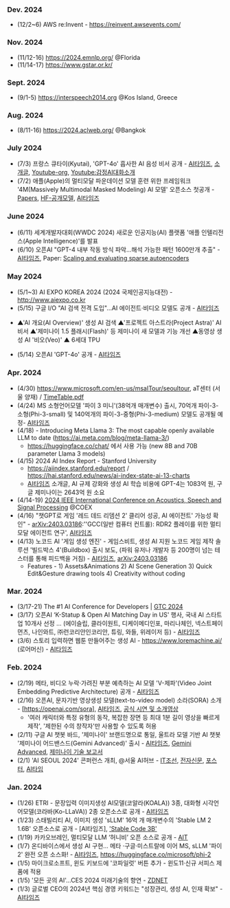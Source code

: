 ### Dev. 2024 
* (12/2~6) AWS re:Invent - https://reinvent.awsevents.com/
  
### Nov. 2024 
* (11/12-16) https://2024.emnlp.org/ @Florida
* (11/14-17) https://www.gstar.or.kr/

### Sept. 2024
* (9/1-5) https://interspeech2014.org @Kos Island, Greece

### Aug. 2024
* (8/11-16) https://2024.aclweb.org/ @Bangkok

### July 2024 
* (7/3) 프랑스 큐타이(Kyutai), 'GPT-4o' 흡사한 AI 음성 비서 공개 - [AI타임즈](https://www.aitimes.com/news/articleView.html?idxno=161307), [소개글](https://slashpage.com/learntoday/d367nxm34wkzv2j98pv1), [Youtube-org](https://www.youtube.com/live/hm2IJSKcYvo?si=UjGW3A74v-g4RnRa), [Youtube:감정AI대화소개](https://www.youtube.com/watch?v=CoycMbG4lMk&t=2s)
* (7/2) 애플(Apple)의 멀티모달 파운데이션 모델 훈련 위한 프레임워크 '4M(Massively Multimodal Masked Modeling) AI 모델' 오픈소스 첫공개 - [Papers](https://arxiv.org/pdf/2406.09406), [HF-공개모델](https://huggingface.co/EPFL-VILAB/4M-21_XL), [AI타임즈](https://www.aitimes.kr/news/articleView.html?idxno=31555)


### June 2024
* (6/11) 세계개발자대회(WWDC 2024) 새로운 인공지능(AI) 플랫폼 '애플 인텔리전스(Apple Intelligence)'를 발표
* (6/10) 오픈AI "GPT-4 내부 작동 방식 파악...해석 가능한 패턴 1600만개 추출" - [AI타임즈](https://www.aitimes.com/news/articleView.html?idxno=160442), Paper: [Scaling and evaluating sparse autoencoders](https://cdn.openai.com/papers/sparse-autoencoders.pdf)
  
### May 2024
* (5/1~3) AI EXPO KOREA 2024 (2024 국제인공지능대전) - http://www.aiexpo.co.kr
* (5/15) 구글 I/O "AI 검색 전격 도입"...AI 에이전트·비디오 모델도 공개 - [AI타임즈](https://www.aitimes.com/news/articleView.html?idxno=159673)
 - ▲'AI 개요(AI Overview)' 생성 AI 검색 ▲'프로젝트 아스트라(Project Astra)' AI 비서 ▲'제미나이 1.5 플래시(Flash)' 등 제미나이 새 모델과 기능 개선 ▲동영상 생성 AI '비오(Veo)' ▲ 6세대 TPU
* (5/14) 오픈AI 'GPT-4o' 공개 - [AI타임즈](https://www.aitimes.com/news/articleView.html?idxno=159920)
  
### Apr. 2024
* (4/30) https://www.microsoft.com/en-us/msaITour/seoultour, aT센터 (서울 양재) / [TimeTable.pdf](https://www.microsoft.com/en-us/MSAITour/Assets/Microsoft_AI_Tour_Seoul_Timetable_KOREAN.pdf)
* (4/24) MS 소형언어모델 '파이 3 미니'(38억개 매개변수) 출시, 70억개 파이-3-소형(Phi-3-small) 및 140억개의 파이-3-중형(Phi-3-medium) 모델도 공개될 예정- [AI타임즈](https://www.aitimes.kr/news/articleView.html?idxno=30993)
* (4/18) - Introducing Meta Llama 3: The most capable openly available LLM to date (https://ai.meta.com/blog/meta-llama-3/)
  - https://huggingface.co/chat/ 에서 사용 가능 (new 8B and 70B parameter Llama 3 models)
* (4/15) 2024 AI Index Report - Stanford University
  - https://aiindex.stanford.edu/report / https://hai.stanford.edu/news/ai-index-state-ai-13-charts
  - [AI타임즈](https://www.aitimes.kr/news/articleView.html?idxno=30914) 소개글, AI 규제 강화와 생성 AI 학습 비용에 GPT-4는 1083억 원, 구글 제미나이는 2643억 원 소요
* (4/14-19) [2024 IEEE International Conference on Acoustics, Speech and Signal Processing](https://2024.ieeeicassp.org/) @COEX 
* (4/16) "챗GPT로 게임 '레드 데드 리뎀션 2' 클리어 성공, AI 에이전트' 가능성 확인" - [arXiv:2403.03186](https://arxiv.org/pdf/2403.03186.pdf):''GCC(일반 컴퓨터 컨트롤): RDR2 플레이를 위한 멀티모달 에이전트 연구', [AI타임즈](https://www.aitimes.com/news/articleView.html?idxno=158836)
* (4/13) 노코드 AI '게임 생성 엔진' - 게임스비트, 생성 AI 지원 노코드 게임 제작 솔루션 '빌드박스 4'(Buildbox) 출시 보도, (파워 유저나 개발자 등 200명이 넘는 테스터를 통해 피드백을 거침) - [AI타임즈](https://www.aitimes.com/news/articleView.html?idxno=158778), [arXiv:2403.03186](https://arxiv.org/pdf/2403.03186.pdf)
  - Features - 1) Assets&Animations 2) AI Scene Generation 3) Quick Edit&Gesture drawing tools 4) Creativity without coding 

  
### Mar. 2024
* (3/17-21) The #1 AI Conference for Developers | [GTC 2024](https://www.nvidia.com/gtc/)
* (3/17) 오픈AI ‘K-Statup & Open AI Matching Day in US' 행사, 국내 AI 스타트업 10개사 선정 ... (에이슬립, 클라이원트, 디케이메디인포, 마리나체인, 넥스트페이먼츠, 나인와트, ㈜런코리안인코리안, 튜링, 와들, 위레이저 등) - [AI타임즈](https://www.aitimes.kr/news/articleView.html?idxno=30636)
* (3/6) 스토리 입력하면 웹툰 만들어주는 생성 AI - https://www.loremachine.ai/ (로어머신) - [AI타임즈](https://www.aitimes.com/news/articleView.html?idxno=157726)

### Feb. 2024
* (2/19) 메타, 비디오 누락·가려진 부분 예측하는 AI 모델 'V-제파'(Video Joint Embedding Predictive Architecture) 공개 - [AI타임즈](https://www.aitimes.com/news/articleView.html?idxno=157290)
* (2/16) 오픈AI, 문자기반 영상생성 모델(text-to-video model) 소라(SORA) 소개 - [https://openai.com/sora], [AI타임즈](https://www.aitimes.com/news/articleView.html?idxno=157244), [공식 시연 및 소개영상](https://youtu.be/HK6y8DAPN_0)
  - '여러 캐릭터와 특정 유형의 동작, 복잡한 장면 등 최대 1분 길이 영상을 빠르게 제작', '제한된 수의 창작자'만 사용할 수 있도록 허용
* (2/11) 구글 AI 챗봇 바드, '제미나이' 브랜드명으로 통일, 울트라 모델 기반 AI 챗봇 '제미나이 어드밴스드(Gemini Advanced)' 출시 - [AI타임즈](https://www.aitimes.kr/news/articleView.html?idxno=30295), [Gemini Advanced](https://gemini.google.com/advanced?utm_source=gemini), [제미나이 기술 보고서](https://storage.googleapis.com/deepmind-media/gemini/gemini_1_report.pdf)
* (2/1) 'AI SEOUL 2024' 콘퍼런스 개최, @서울 AI허브 - [IT조선](https://it.chosun.com/news/articleView.html?idxno=2023092109548), [전자신문](https://www.etnews.com/20240123000154), [포스터](https://img.etnews.com/news/article/2024/01/23/news-p.v1.20240123.1a8cb310a0e7464884d27d89eedc0571_P1.jpg), [AI타임](https://www.aitimes.com/news/articleView.html?idxno=156893)

### Jan. 2024
* (1/26) ETRI - 문장입력 이미지생성 AI모델(코알라(KOALA)) 3종, 대화형 시각언어모델(코라바(Ko-LLaVA)) 2종 오픈소스로 공개 - [AI타임즈](https://www.aitimes.kr/news/articleView.html?idxno=30153)
* (1/23) 스태빌리티 AI, 이미지 생성 'sLLM' 16억 개 매개변수의 'Stable LM 2 1.6B' 오픈소스로 공개 - [AI타임즈], ['Stable Code 3B'](https://huggingface.co/stabilityai/stable-code-3b)
* (1/19) 카카오브레인, 멀티모달 LLM ‘허니비’ 오픈 소스로 공개 - [AIT](https://www.aitimes.kr/news/articleView.html?idxno=30075)
* (1/7) 온디바이스에서 생성 AI 구현... 메타 ·구글·미스트랄에 이어 MS, sLLM '파이 2' 완전 오픈 소스화! - [AI타임즈](https://www.aitimes.kr/news/articleView.html?idxno=29937), https://huggingface.co/microsoft/phi-2
* (1/5) 마이크로소프트, 윈도 키보드에 '코파일럿' 버튼 추가 - 윈도11·신규 서피스 제품에 적용
* (1/5) '모든 곳의 AI'…CES 2024 미래기술의 향연 - [ZDNET](https://zdnet.co.kr/view/?no=20240105145726)
* (1/3) 글로벌 CEO의 2024년 핵심 경영 키워드는 "성장관리, 생성 AI, 인재 확보" - [AI타임즈](https://www.aitimes.kr/news/articleView.html?idxno=29900)
